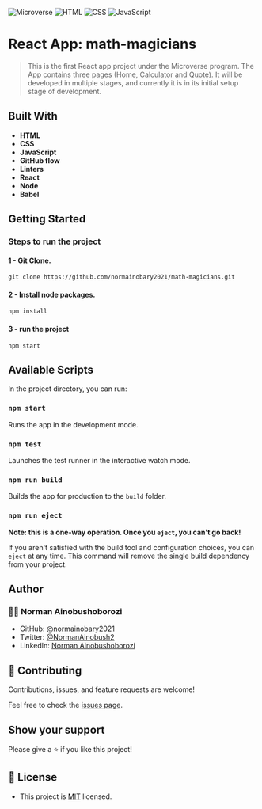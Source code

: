 ![Microverse](https://img.shields.io/badge/Microverse-blueviolet) ![HTML](https://img.shields.io/badge/-HTML-orange) ![CSS](https://img.shields.io/badge/-CSS-blue) ![JavaScript](https://img.shields.io/badge/-JavaScript-yellow)

# React App: math-magicians

> This is the first React app project under the Microverse program.
> The App contains three pages (Home, Calculator and Quote).
> It will be developed in multiple stages, and currently it is in its initial setup stage of development.

## Built With

- **HTML**
- **CSS**
- **JavaScript**
- **GitHub flow**
- **Linters**
- **React**
- **Node**
- **Babel**

## Getting Started

### Steps to run the project

#### 1 - Git Clone.

```
git clone https://github.com/normainobary2021/math-magicians.git
```
#### 2 - Install node packages.

```
npm install
```

#### 3 - run the project

```
npm start
```

## Available Scripts

In the project directory, you can run:

### `npm start`

Runs the app in the development mode.

### `npm test`

Launches the test runner in the interactive watch mode.

### `npm run build`

Builds the app for production to the `build` folder.

### `npm run eject`

**Note: this is a one-way operation. Once you `eject`, you can't go back!**

If you aren't satisfied with the build tool and configuration choices, you can `eject` at any time. This command will remove the single build dependency from your project.

## Author
### 👨‍💻 Norman Ainobushoborozi
- GitHub: [@normainobary2021](https://github.com/normainobary2021)
- Twitter: [@NormanAinobush2](https://twitter.com/NormanAinobush2)
- LinkedIn: [Norman Ainobushoborozi](https://www.linkedin.com/in/norman-ainobushoborozi/)

## 🤝 Contributing

Contributions, issues, and feature requests are welcome!

Feel free to check the [issues page](https://github.com/normainobary2021/math-magicians/issues).

## Show your support

Please give a ⭐️ if you like this project!

## 📝 License
- This project is [MIT](https://github.com/normainobary2021/math-magicians/blob/setup/MIT.md) licensed.